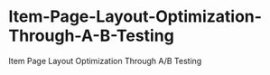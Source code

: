 # Item-Page-Layout-Optimization-Through-A-B-Testing
Item Page Layout Optimization Through A/B Testing
